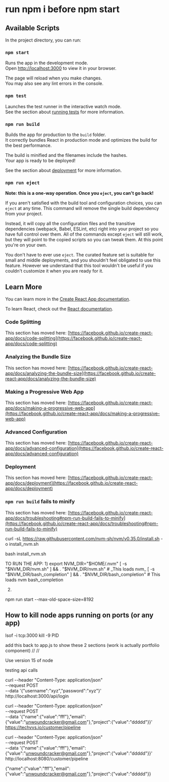 # run npm i before npm start


## Available Scripts

In the project directory, you can run:

### `npm start`

Runs the app in the development mode.\
Open [http://localhost:3000](http://localhost:3000) to view it in your browser.

The page will reload when you make changes.\
You may also see any lint errors in the console.

### `npm test`

Launches the test runner in the interactive watch mode.\
See the section about [running tests](https://facebook.github.io/create-react-app/docs/running-tests) for more information.

### `npm run build`

Builds the app for production to the `build` folder.\
It correctly bundles React in production mode and optimizes the build for the best performance.

The build is minified and the filenames include the hashes.\
Your app is ready to be deployed!

See the section about [deployment](https://facebook.github.io/create-react-app/docs/deployment) for more information.

### `npm run eject`

**Note: this is a one-way operation. Once you `eject`, you can't go back!**

If you aren't satisfied with the build tool and configuration choices, you can `eject` at any time. This command will remove the single build dependency from your project.

Instead, it will copy all the configuration files and the transitive dependencies (webpack, Babel, ESLint, etc) right into your project so you have full control over them. All of the commands except `eject` will still work, but they will point to the copied scripts so you can tweak them. At this point you're on your own.

You don't have to ever use `eject`. The curated feature set is suitable for small and middle deployments, and you shouldn't feel obligated to use this feature. However we understand that this tool wouldn't be useful if you couldn't customize it when you are ready for it.

## Learn More

You can learn more in the [Create React App documentation](https://facebook.github.io/create-react-app/docs/getting-started).

To learn React, check out the [React documentation](https://reactjs.org/).

### Code Splitting

This section has moved here: [https://facebook.github.io/create-react-app/docs/code-splitting](https://facebook.github.io/create-react-app/docs/code-splitting)

### Analyzing the Bundle Size

This section has moved here: [https://facebook.github.io/create-react-app/docs/analyzing-the-bundle-size](https://facebook.github.io/create-react-app/docs/analyzing-the-bundle-size)

### Making a Progressive Web App

This section has moved here: [https://facebook.github.io/create-react-app/docs/making-a-progressive-web-app](https://facebook.github.io/create-react-app/docs/making-a-progressive-web-app)

### Advanced Configuration

This section has moved here: [https://facebook.github.io/create-react-app/docs/advanced-configuration](https://facebook.github.io/create-react-app/docs/advanced-configuration)

### Deployment

This section has moved here: [https://facebook.github.io/create-react-app/docs/deployment](https://facebook.github.io/create-react-app/docs/deployment)

### `npm run build` fails to minify

This section has moved here: [https://facebook.github.io/create-react-app/docs/troubleshooting#npm-run-build-fails-to-minify](https://facebook.github.io/create-react-app/docs/troubleshooting#npm-run-build-fails-to-minify)





curl -sL https://raw.githubusercontent.com/nvm-sh/nvm/v0.35.0/install.sh -o install_nvm.sh

bash install_nvm.sh


TO RUN THE APP:
1)
export NVM_DIR="$HOME/.nvm"
[ -s "$NVM_DIR/nvm.sh" ] && \. "$NVM_DIR/nvm.sh"  # _This loads nvm_
[ -s "$NVM_DIR/bash_completion" ] && \. "$NVM_DIR/bash_completion"  # This loads nvm bash_completion

2)
npm run start --max-old-space-size=8192




## How to kill node apps running on ports (or any app)
lsof -i tcp:3000
kill -9 PID


add this back to app.js to show these 2 sections (work is actually portfolio component)
//      <Work />
//      <Testimonials />


Use version 15 of node




testing api calls

curl --header "Content-Type: application/json" \
--request POST \
--data '{"username":"xyz","password":"xyz"}' \
http://localhost:3000/api/login


curl --header "Content-Type: application/json" \
--request POST \
--data '{"name":{"value":"fff"},"email":{"value":"unwoundcracker@gmail.com"},"project":{"value":"ddddd"}}' \
https://techvvs.io/customer/pipeline

curl --header "Content-Type: application/json" \
--request POST \
--data '{"name":{"value":"fff"},"email":{"value":"unwoundcracker@gmail.com"},"project":{"value":"ddddd"}}' \
http://localhost:8080/customer/pipeline

{"name":{"value":"fff"},"email":{"value":"unwoundcracker@gmail.com"},"project":{"value":"ddddd"}}